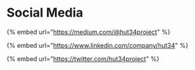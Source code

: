 # Social Media

{% embed url="https://medium.com/@hut34project" %}

{% embed url="https://www.linkedin.com/company/hut34" %}

{% embed url="https://twitter.com/hut34project" %}



